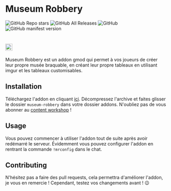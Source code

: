 # Museum Robbery 

<p align="left">
    <img alt="GitHub Repo stars" src="https://img.shields.io/github/stars/pilot22/museum-robbery">
    <img alt="GitHub All Releases" src="https://img.shields.io/github/downloads/pilot22/museum-robbery/total">
    <img alt="GitHub" src="https://img.shields.io/github/license/pilot22/museum-robbery">
    <img alt="GitHub manifest version" src="https://img.shields.io/github/manifest-json/v/pilot22/museum-robbery">
</p>

# <img title="Française" alt="Française" src="https://cdn.staticaly.com/gh/hjnilsson/country-flags/master/svg/fr.svg" width="22">

Museum Robbery est un addon gmod qui permet à vos joueurs de créer leur propre musée braquable, en créant leur propre tableaux en utilisant imgur et les tableaux customisables.

## Installation

Téléchargez l'addon en cliquant [ici](https://github.com/pilot22/museum-robbery/archive/master.zip).
Décompressez l'archive et faites glisser le dossier ``museum-robbery`` dans votre dossier addons.
N'oubliez pas de vous abonner au [content workshop](https://steamcommunity.com/sharedfiles/filedetails/?id=1863354376) !

## Usage

Vous pouvez commencer à utiliser l'addon tout de suite après avoir redémarré le serveur. Évidemment vous pouvez configurer l'addon en rentrant la commande ``!mrconfig`` dans le chat.

## Contributing

N'hésitez pas a faire des pull requests, cela permettra d'améliorer l'addon, je vous en remercie ! Cependant, testez vos changements avant ! :wink:
